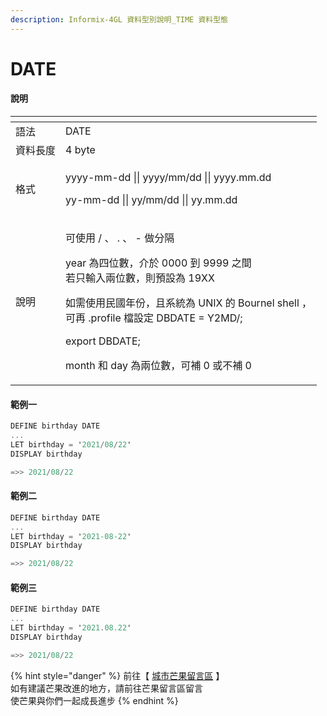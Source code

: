 ```yaml
---
description: Informix-4GL 資料型別說明_TIME 資料型態
---
```


# DATE

#### 說明

<table>
  <thead>
    <tr>
      <th style="text-align:left"></th>
      <th style="text-align:left"></th>
    </tr>
  </thead>
  <tbody>
    <tr>
      <td style="text-align:left">&#x8A9E;&#x6CD5;</td>
      <td style="text-align:left">DATE</td>
    </tr>
    <tr>
      <td style="text-align:left">&#x8CC7;&#x6599;&#x9577;&#x5EA6;</td>
      <td style="text-align:left">4 byte</td>
    </tr>
    <tr>
      <td style="text-align:left">&#x683C;&#x5F0F;</td>
      <td style="text-align:left">
        <p>yyyy-mm-dd || yyyy/mm/dd || yyyy.mm.dd</p>
        <p>yy-mm-dd || yy/mm/dd || yy.mm.dd</p>
      </td>
    </tr>
    <tr>
      <td style="text-align:left">&#x8AAA;&#x660E;</td>
      <td style="text-align:left">
        <p>&#x53EF;&#x4F7F;&#x7528; / &#x3001; . &#x3001; - &#x505A;&#x5206;&#x9694;</p>
        <p>year &#x70BA;&#x56DB;&#x4F4D;&#x6578;&#xFF0C;&#x4ECB;&#x65BC; 0000 &#x5230;
          9999 &#x4E4B;&#x9593;
          <br />&#x82E5;&#x53EA;&#x8F38;&#x5165;&#x5169;&#x4F4D;&#x6578;&#xFF0C;&#x5247;&#x9810;&#x8A2D;&#x70BA;
          19XX</p>
        <p>&#x5982;&#x9700;&#x4F7F;&#x7528;&#x6C11;&#x570B;&#x5E74;&#x4EFD;&#xFF0C;&#x4E14;&#x7CFB;&#x7D71;&#x70BA;
          UNIX &#x7684; Bournel shell &#xFF0C;
          <br />&#x53EF;&#x518D; .profile &#x6A94;&#x8A2D;&#x5B9A; DBDATE = Y2MD/;</p>
        <p>export DBDATE;</p>
        <p>month &#x548C; day &#x70BA;&#x5169;&#x4F4D;&#x6578;&#xFF0C;&#x53EF;&#x88DC;
          0 &#x6216;&#x4E0D;&#x88DC; 0</p>
      </td>
    </tr>
  </tbody>
</table>

#### 範例一

```objectivec
DEFINE birthday DATE
...
LET birthday = '2021/08/22'
DISPLAY birthday

=>> 2021/08/22
```

#### 範例二

```objectivec
DEFINE birthday DATE
...
LET birthday = '2021-08-22'
DISPLAY birthday

=>> 2021/08/22
```

#### 範例三

```objectivec
DEFINE birthday DATE
...
LET birthday = '2021.08.22'
DISPLAY birthday

=>> 2021/08/22
```

{% hint style="danger" %}
前往【 [城市芒果留言區](https://give0714.pixnet.net/blog/post/46112041-informix-4gl-%E7%B0%A1%E5%96%AE%E8%B3%87%E6%96%99%E5%9E%8B%E5%88%A5%E3%80%8A-time-data-%E3%80%8B%28-%E4%BA%8C-%29) 】  
如有建議芒果改進的地方，請前往芒果留言區留言  
使芒果與你們一起成長進步
{% endhint %}

